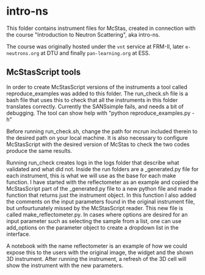# intro-ns

This folder contains instrument files for McStas, created in
connection with the course "Introduction to Neutron Scattering", aka
intro-ns.

The course was originally hosted under the `vnt` service at FRM-II,
later `e-neutrons.org` at DTU and finally `pan-learning.org` at
ESS.

## McStasScript tools

In order to create McStasScript versions of the instruments a tool called reproduce_examples was added to this folder. The run_check.sh file is a bash file that uses this to check that all the instruments in this folder translates correctly. Currently the SANSsimple fails, and needs a bit of debugging. The tool can show help with "python reproduce_examples.py -h"

Before running run_check.sh, change the path for mcrun included therein to the desired path on your local machine. It is also necessary to configure McStasScript with the desired version of McStas to check the two codes produce the same results.

Running run_check creates logs in the logs folder that describe what validated and what did not. Inside the run folders are a _generated.py file for each instrument, this is what we will use as the base for each make function. I have started with the reflectometer as an example and copied the McStasScript part of the _generated.py file to a new python file and made a function that returns just the instrument object. In this function I also added the comments on the input parameters found in the original instrument file, but unfourtunately missed by the McStasScript reader. This new file is called make_reflectometer.py. In cases where options are desired for an input parameter such as selecting the sample from a list, one can use add_options on the parameter object to create a dropdown list in the interface.

A notebook with the name reflectometer is an example of how we could expose this to the users with the original image, the widget and the shown 3D instrument. After running the instrument, a refresh of the 3D cell will show the instrument with the new parameters.
